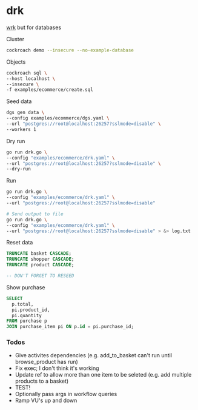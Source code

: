 # drk
[wrk](https://github.com/wg/wrk) but for databases

Cluster

```sh
cockroach demo --insecure --no-example-database
```

Objects

```sh
cockroach sql \
--host localhost \
--insecure \
-f examples/ecommerce/create.sql
```

Seed data

```sh
dgs gen data \
--config examples/ecommerce/dgs.yaml \
--url "postgres://root@localhost:26257?sslmode=disable" \
--workers 1
```

Dry run

```sh
go run drk.go \
--config "examples/ecommerce/drk.yaml" \
--url "postgres://root@localhost:26257?sslmode=disable" \
--dry-run
```

Run

```sh
go run drk.go \
--config "examples/ecommerce/drk.yaml" \
--url "postgres://root@localhost:26257?sslmode=disable"

# Send output to file
go run drk.go \
--config "examples/ecommerce/drk.yaml" \
--url "postgres://root@localhost:26257?sslmode=disable" > &> log.txt
```

Reset data

```sql
TRUNCATE basket CASCADE;
TRUNCATE shopper CASCADE;
TRUNCATE product CASCADE;

-- DON'T FORGET TO RESEED
```

Show purchase

```sql
SELECT
  p.total,
  pi.product_id,
  pi.quantity
FROM purchase p
JOIN purchase_item pi ON p.id = pi.purchase_id;
```

### Todos

* Give activites dependencies (e.g. add_to_basket can't run until browse_product has run)
* Fix exec; I don't think it's working
* Update ref to allow more than one item to be seleted (e.g. add multiple products to a basket)
* TEST!
* Optionally pass args in workflow queries
* Ramp VU's up and down
